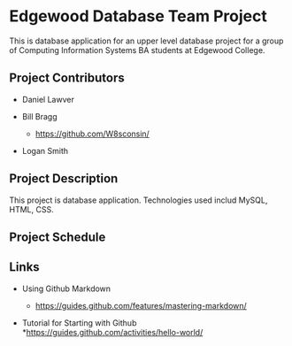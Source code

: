 # Edgewood Database Team Project
This is database application for an upper level database project for a group of Computing Information Systems BA students at Edgewood College.

## Project Contributors
* Daniel Lawver

* Bill Bragg
  * https://github.com/W8sconsin/

* Logan Smith

## Project Description
This project is database application. Technologies used includ MySQL, HTML, CSS.

## Project Schedule

## Links
* Using Github Markdown
  * https://guides.github.com/features/mastering-markdown/
  
* Tutorial for Starting with Github
  *https://guides.github.com/activities/hello-world/
